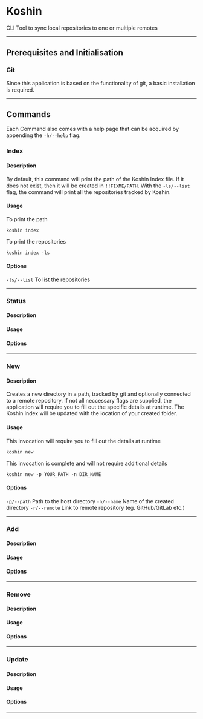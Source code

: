 # Koshin

CLI Tool to sync local repositories to one or multiple remotes

---
## Prerequisites and Initialisation
### Git
Since this application is based on the functionality of git, a basic installation is required.

---
## Commands
Each Command also comes with a help page that can be acquired by appending the `-h/--help` flag.

### Index
#### Description
By default, this command will print the path of the Koshin Index file. If it does not exist, then it will be created in `!!FIXME/PATH`.
With the `-ls/--list` flag, the command will print all the repositories tracked by Koshin.
#### Usage
To print the path
```
koshin index
```
To print the repositories
```
koshin index -ls
```
#### Options
`-ls/--list` To list the repositories

---

### Status
#### Description
#### Usage
#### Options
---

### New
#### Description
Creates a new directory in a path, tracked by git and optionally connected to a remote repository.
If not all neccessary flags are supplied, the application will require you to fill out the specific details at runtime.
The Koshin index will be updated with the location of your created folder.

#### Usage
This invocation will require you to fill out the details at runtime
```
koshin new
```
This invocation is complete and will not require additional details
```
koshin new -p YOUR_PATH -n DIR_NAME
```
#### Options
`-p/--path` Path to the host directory
`-n/--name` Name of the created directory
`-r/--remote` Link to remote repository (eg. GitHub/GitLab etc.)

---

### Add
#### Description
#### Usage
#### Options
---

### Remove
#### Description
#### Usage
#### Options
---

### Update
#### Description
#### Usage
#### Options
---